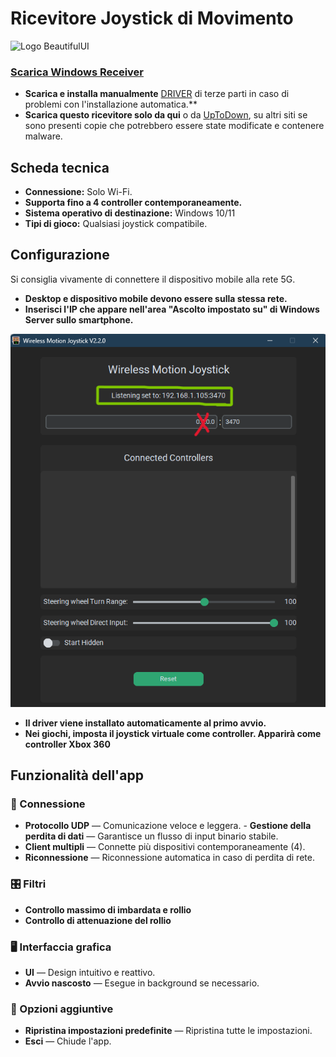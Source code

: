# Ricevitore Joystick di Movimento
![Logo BeautifulUI](https://raw.githubusercontent.com/Suundumused/Motion-Joystick-Steering-Wheel/refs/heads/main/Server%20Side/icon/icon.ico)

### [Scarica Windows Receiver](https://github.com/Suundumused/Motion-Joystick-Steering-Wheel/releases)
- **Scarica e installa manualmente** [DRIVER](https://github.com/Suundumused/Motion-Joystick-Steering-Wheel/tree/main/Server%20Side/Driver) di terze parti in caso di problemi con l'installazione automatica.**
- **Scarica questo ricevitore solo da qui** o da [UpToDown](https://gravity-joystick-receiver.br.uptodown.com/windows), su altri siti se sono presenti copie che potrebbero essere state modificate e contenere malware.

## Scheda tecnica

- **Connessione:** Solo Wi-Fi.
- **Supporta fino a 4 controller contemporaneamente.**
- **Sistema operativo di destinazione:** Windows 10/11
- **Tipi di gioco:** Qualsiasi joystick compatibile.

## Configurazione

Si consiglia vivamente di connettere il dispositivo mobile alla rete 5G.

- **Desktop e dispositivo mobile devono essere sulla stessa rete.**
- **Inserisci l'IP che appare nell'area "Ascolto impostato su" di Windows Server sullo smartphone.**

![receiver](https://raw.githubusercontent.com/Suundumused/Motion-Joystick-Steering-Wheel/refs/heads/main/Assets/Screenshot%202025-06-04%20154453.png)
- **Il driver viene installato automaticamente al primo avvio.**
- **Nei giochi, imposta il joystick virtuale come controller. Apparirà come controller Xbox 360**

## Funzionalità dell'app
### 🔌 Connessione
- **Protocollo UDP** — Comunicazione veloce e leggera. - **Gestione della perdita di dati** — Garantisce un flusso di input binario stabile.
- **Client multipli** — Connette più dispositivi contemporaneamente (4).
- **Riconnessione** — Riconnessione automatica in caso di perdita di rete.

### 🎛️ Filtri
- **Controllo massimo di imbardata e rollio**
- **Controllo di attenuazione del rollio**

### 🖥️ Interfaccia grafica
- **UI** — Design intuitivo e reattivo.
- **Avvio nascosto** — Esegue in background se necessario.

### 🧰 Opzioni aggiuntive
- **Ripristina impostazioni predefinite** — Ripristina tutte le impostazioni.
- **Esci** — Chiude l'app.
